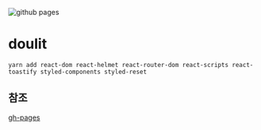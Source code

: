 ![github pages](https://github.com/sgd122/doulit/workflows/github%20pages/badge.svg)

# doulit

```CMD
yarn add react-dom react-helmet react-router-dom react-scripts react-toastify styled-components styled-reset
```

## 참조

[gh-pages](https://github.com/peaceiris/actions-gh-pages)
